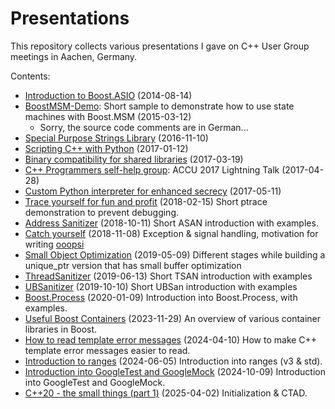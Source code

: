 # Presentations

This repository collects various presentations I gave on C++ User Group meetings in Aachen, Germany.

Contents:
 * [Introduction to Boost.ASIO](https://github.com/dermojo/presentations/tree/master/Introduction_to_Boost.ASIO) (2014-08-14)
 * [BoostMSM-Demo](https://github.com/dermojo/presentations/tree/master/BoostMSM-Demo):
   Short sample to demonstrate how to use state machines with Boost.MSM (2015-03-12)
    * Sorry, the source code comments are in German...
 * [Special Purpose Strings Library](https://github.com/dermojo/spsl) (2016-11-10)
 * [Scripting C++ with Python](https://github.com/dermojo/presentations/tree/master/Scripting_C++_with_Python) (2017-01-12)
 * [Binary compatibility for shared libraries](https://github.com/dermojo/presentations/tree/master/Binary_compatibility_for_shared_libraries) (2017-03-19)
 * [C++ Programmers self-help group](https://github.com/dermojo/presentations/blob/master/ACCU_2017_Lightning/C%2B%2B%20Programmers%20self-help%20group.pdf): ACCU 2017 Lightning Talk (2017-04-28)
 * [Custom Python interpreter for enhanced secrecy](https://github.com/dermojo/presentations/tree/master/Custom_Python_Interpreter) (2017-05-11)
 * [Trace yourself for fun and profit](https://github.com/dermojo/presentations/tree/master/Trace_yourself_for_fun_and_profit) (2018-02-15)
   Short ptrace demonstration to prevent debugging.
 * [Address Sanitizer](https://github.com/dermojo/presentations/tree/master/AddressSanitizer) (2018-10-11)
   Short ASAN introduction with examples.
 * [Catch yourself](https://github.com/dermojo/presentations/tree/master/Catch_Yourself/Catch%20yourself!%20(or_%20what%20to%20do%20in%20%E2%80%9Cooopsi%E2%80%9D%20situations).pdf) (2018-11-08)
   Exception & signal handling, motivation for writing [ooopsi](https://github.com/dermojo/ooopsi)
 * [Small Object Optimization](https://github.com/dermojo/presentations/tree/master/Small_Object_Optimization) (2019-05-09)
   Different stages while building a unique_ptr version that has small buffer optimization
 * [ThreadSanitizer](https://github.com/dermojo/presentations/tree/master/ThreadSanitizer) (2019-06-13)
   Short TSAN introduction with examples
 * [UBSanitizer](https://github.com/dermojo/presentations/tree/master/UBSanitizer) (2019-10-10)
   Short UBSan introduction with examples
 * [Boost.Process](https://github.com/dermojo/presentations/tree/master/Boost_Process) (2020-01-09)
   Introduction into Boost.Process, with examples.
 * [Useful Boost Containers](https://github.com/dermojo/presentations/tree/master/Useful_Boost_Containers) (2023-11-29)
   An overview of various container libraries in Boost.
 * [How to read template error messages](https://github.com/dermojo/presentations/tree/master/How_to_read_template_error_messages) (2024-04-10)
   How to make C++ template error messages easier to read.
 * [Introduction to ranges](https://github.com/dermojo/presentations/tree/master/Introduction_to_ranges) (2024-06-05)
   Introduction into ranges (v3 & std).
 * [Introduction into GoogleTest and GoogleMock](https://github.com/dermojo/presentations/tree/master/GoogleTest_GoogleMock) (2024-10-09)
   Introduction into GoogleTest and GoogleMock.
 * [C++20 - the small things (part 1)](https://github.com/dermojo/presentations/tree/master/C++20_the_small_things_1) (2025-04-02)
   Initialization & CTAD.
